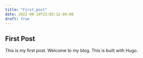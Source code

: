 ```yaml
---
title: "First_post"
date: 2022-08-19T23:03:12-04:00
draft: true
---
```


## First Post

This is my first post.
Welcome to my blog.
This is built with Hugo.
